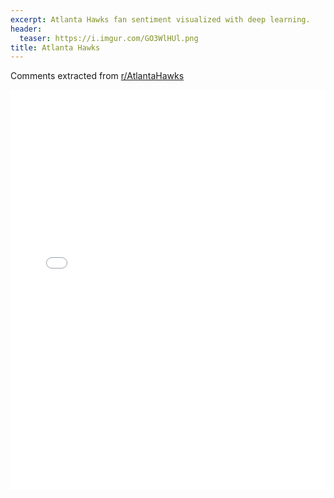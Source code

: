 ```yaml
---
excerpt: Atlanta Hawks fan sentiment visualized with deep learning.
header:
  teaser: https://i.imgur.com/GO3WlHUl.png
title: Atlanta Hawks
---
```


Comments extracted from [r/AtlantaHawks](https://reddit.com/r/AtlantaHawks)
<iframe id="igraph" scrolling="no" style="border:none;" seamless="seamless" src="/plots/NBA/ATL.html" height="640" width="100%"></iframe>